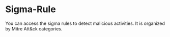 # Sigma-Rule
You can access the sigma rules to detect malicious activities. It is organized by Mitre Att&amp;ck categories.
